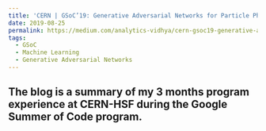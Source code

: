 ```yaml
---
title: 'CERN | GSoC’19: Generative Adversarial Networks for Particle Physics Applications'
date: 2019-08-25
permalink: https://medium.com/analytics-vidhya/cern-gsoc19-generative-adversarial-networks-for-particle-physics-applications-c3da13a3f44b
tags:
  - GSoC
  - Machine Learning
  - Generative Adversarial Networks
---
```


The blog is a summary of my 3 months program experience at CERN-HSF during the Google Summer of Code program.
------